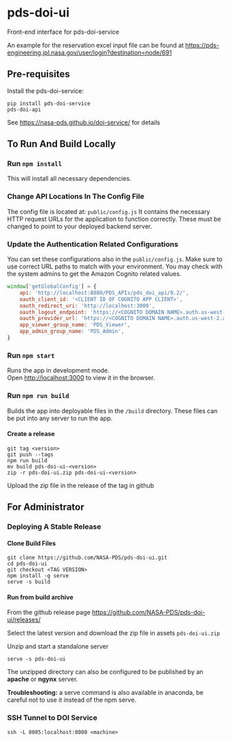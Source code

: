 # pds-doi-ui
Front-end interface for pds-doi-service

An example for the reservation excel input file can be found at https://pds-engineering.jpl.nasa.gov/user/login?destination=node/691

## Pre-requisites

Install the pds-doi-service:

```
pip install pds-doi-service
pds-doi-api
```

See https://nasa-pds.github.io/doi-service/ for details

## To Run And Build Locally

### Run `npm install` 

This will install all necessary dependencies.

### Change API Locations In The Config File

The config file is located at: `public/config.js` It contains the necessary HTTP request URLs for the application to function correctly. These must be changed to point to your deployed backend server.

### Update the Authentication Related Configurations 

You can set these configurations also in the `public/config.js`. Make sure to use correct URL paths to match with your environment. You may check with the system admins to get the Amazon Cognito related values.

```js
window['getGlobalConfig'] = {
    api: 'http://localhost:8080/PDS_APIs/pds_doi_api/0.2/',
    oauth_client_id: '<CLIENT ID OF COGNITO APP CLIENT>',
    oauth_redirect_uri: 'http://localhost:3000',
    oauth_logout_endpoint: 'https://<COGNITO DOMAIN NAME>.auth.us-west-2.amazoncognito.com/logout',
    oauth_provider_url: 'https://<COGNITO DOMAIN NAME>.auth.us-west-2.amazoncognito.com/oauth2',
    app_viewer_group_name: 'PDS_Viewer',
    app_admin_group_name: 'PDS_Admin',
}
```

### Run `npm start`

Runs the app in development mode.<br />
Open [http://localhost:3000](http://localhost:3000) to view it in the browser.

### Run `npm run build`

Builds the app into deployable files in the `/build` directory.
These files can be put into any server to run the app.

#### Create a release

    git tag <version>
    git push --tags
    npm run build
    mv build pds-doi-ui-<version>
    zip -r pds-doi-ui.zip pds-doi-ui-<version>

Upload the zip file in the release of the tag in github

    

## For Administrator

### Deploying A Stable Release

#### Clone Build Files

```
git clone https://github.com/NASA-PDS/pds-doi-ui.git
cd pds-doi-ui
git checkout <TAG VERSION>
npm install -g serve
serve -s build
```

#### Run from build archive

From the github release page https://github.com/NASA-PDS/pds-doi-ui/releases/

Select the latest version and download the zip file in assets `pds-doi-ui.zip`

Unzip and start a standalone server

```
serve -s pds-doi-ui
```

The unzipped directory can also be configured to be published by an **apache** or **ngynx** server.

**Troubleshooting:** a serve command is also available in anaconda, be careful not to use it instead of the npm serve.

### SSH Tunnel to DOI Service

```
ssh -L 8085:localhost:8080 <machine>
```
